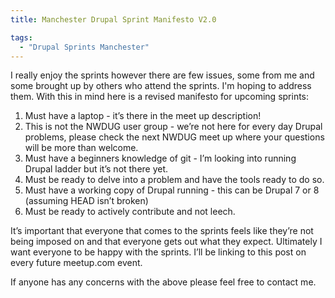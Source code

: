 ```yaml
---
title: Manchester Drupal Sprint Manifesto V2.0

tags:
  - "Drupal Sprints Manchester"
---
```

I really enjoy the sprints however there are few issues, some from me and some brought up by others who attend the sprints. I'm hoping to address them. With this in mind here is a revised manifesto for upcoming sprints:

1. Must have a laptop - it’s there in the meet up description!
2. This is not the NWDUG user group - we’re not here for every day Drupal problems, please check the next NWDUG meet up where your questions will be more than welcome.
3. Must have a beginners knowledge of git - I’m looking into running Drupal ladder but it’s not there yet.
4. Must be ready to delve into a problem and have the tools ready to do so.
4. Must have a working copy of Drupal running - this can be Drupal 7 or 8 (assuming HEAD isn’t broken)
5. Must be ready to actively contribute and not leech.

It’s important that everyone that comes to the sprints feels like they’re not being imposed on and that everyone gets out what they expect. Ultimately I want everyone to be happy with the sprints. I’ll be linking to this post on every future meetup.com event.

If anyone has any concerns with the above please feel free to contact me.
